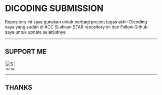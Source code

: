# DICODING SUBMISSION
Repository ini saya gunakan untuk berbagi project tugas akhir Dicoding saya yang sudah di ACC
Silahkan STAR repository ini dan Follow Github saya untuk update selanjutnya
_______________________
## SUPPORT ME
<a href="https://sociabuzz.com/setiawan007/support" target="_blank"><img src="https://img.shields.io/badge/Buy_Me_A_Coffee-FFDD00?style=for-the-badge&logo=buy-me-a-coffee&logoColor=black" height="32px" alt="Sociabuzz"></a>
_______________________
## THANKS